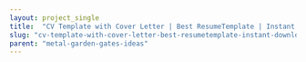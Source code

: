 ```yaml
---
layout: project_single
title:  "CV Template with Cover Letter | Best ResumeTemplate | Instant Download | Ms Word Design | Jenna LOVE"
slug: "cv-template-with-cover-letter-best-resumetemplate-instant-download-ms-word-design-jenna-love"
parent: "metal-garden-gates-ideas"
---
```

 